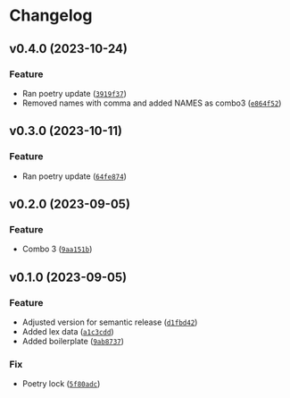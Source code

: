 # Changelog

<!--next-version-placeholder-->

## v0.4.0 (2023-10-24)

### Feature

* Ran poetry update ([`3919f37`](https://github.com/lexter-ai/py-unique-names-generator/commit/3919f3799f0e28b1b55fe7d85d17c242701ce0bc))
* Removed names with comma and added NAMES as combo3 ([`e864f52`](https://github.com/lexter-ai/py-unique-names-generator/commit/e864f52c4a1c25a499780b2561afb0e028cc4b90))

## v0.3.0 (2023-10-11)

### Feature

* Ran poetry update ([`64fe874`](https://github.com/lexter-ai/py-unique-names-generator/commit/64fe87457038fdf14e92efc5def84e20c75080b4))

## v0.2.0 (2023-09-05)

### Feature

* Combo 3 ([`9aa151b`](https://github.com/lexter-ai/py-unique-names-generator/commit/9aa151b65180dd9327ab4fb78221a86a504a2ddc))

## v0.1.0 (2023-09-05)

### Feature

* Adjusted version for semantic release ([`d1fbd42`](https://github.com/lexter-ai/py-unique-names-generator/commit/d1fbd426cb94938017bd3538610a6bbb17d44914))
* Added lex data ([`a1c3cdd`](https://github.com/lexter-ai/py-unique-names-generator/commit/a1c3cdd4261b5e289f728a158db9750a28d8f02a))
* Added boilerplate ([`9ab8737`](https://github.com/lexter-ai/py-unique-names-generator/commit/9ab8737f4fdbbeb9bc46ee280671788040e4bce1))

### Fix

* Poetry lock ([`5f80adc`](https://github.com/lexter-ai/py-unique-names-generator/commit/5f80adc78377a11e9ea7a130f336243e51397809))
